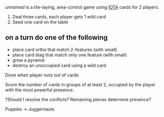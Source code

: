 *unnamed* is a tile-laying, area-control game using [IOTA](http://boardgamegeek.com/boardgame/119632/iota) cards for 2 players.

 1. Deal three cards, each player gets 1 wild card
 2. Seed one card on the table
 
 
 ## on a turn do one of the following
 - place card ortho that match 2-features (with small)
 - place card diag that match only one feature (with small)
 - grow a pyramid
 - destroy an unoccupied card using a wild card
 
 Done when player runs out of cards
 
Score the number of cards in groups of at least 2, occupied by the player with the most powerful presence.

?Should I resolve the conflicts? Remaining pieces determine presence?

Puppies -> Juggernauts
